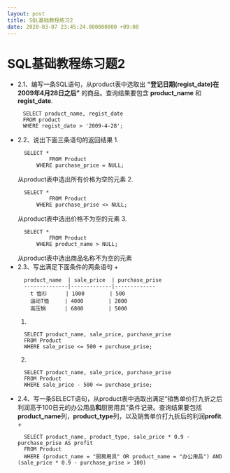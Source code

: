 ```yaml
---
layout: post
title: SQL基础教程练习2
date: 2020-03-07 23:45:24.000000000 +09:00
---
```

# SQL基础教程练习题2
   + 2.1、编写一条SQL语句，从product表中选取出 **“登记日期(regist_date)在2009年4月28日之后”** 的商品。查询结果要包含 **product_name** 和 **regist_date**.
   ```
        SELECT product_name, regist_date
        FROM product
        WHERE regist_date > '2009-4-28';
   ```
   + 2.2、说出下面三条语句的返回结果
      1. 
      ```
        SELECT *
                FROM Product
            WHERE purchase_price = NULL;
      ```
      从product表中选出所有价格为空的元素
      2. 
      ```
        SELECT *
                FROM Product
            WHERE purchase_prise <> NULL;
      ```
      从product表中选出价格不为空的元素
      3. 
      ```
        SELECT *
                FROM Product
            WHERE product_name > NULL;
      ```
      从product表中选出商品名称不为空的元素
   + 2.3、写出满足下面条件的两条语句
      + 
      ```
        product_name  | sale_price  | purchase_prise
        --------------|-------------|-------------
          t 恤衫      | 1000        | 500
          运动T恤     | 4000        | 2800
          高压锅      | 6800        | 5000
      ```
      1. 
      ```
        SELECT product_name, sale_price, purchase_prise
        FROM Product
        WHERE sale_prise <= 500 + purchuse_prise;
      ```
      2. 
      ```
        SELECT product_name, sale_price, purchase_prise
        FROM Product
        WHERE sale_price - 500 <= purchase_prise;
      ```
   + 2.4、写一条SELECT语句，从product表中选取出满足“销售单价打九折之后利润高于100日元的办公用品**和**厨房用具”条件记录。查询结果要包括**product_name**列，**product_type**列，以及销售单价打九折后的利润**profit**.
      + 
      ```
        SELECT product_name, product_type, sale_price * 0.9 - purchase_prise AS profit
        FROM Product
        WHERE (product_name = "厨房用具" OR product_name = "办公用品") AND (sale_price * 0.9 - purchase_prise > 100)
      ```